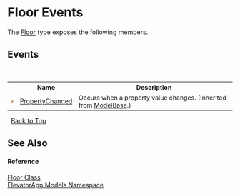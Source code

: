# Floor Events
 

The <a href="T_ElevatorApp_Models_Floor">Floor</a> type exposes the following members.


## Events
&nbsp;<table><tr><th></th><th>Name</th><th>Description</th></tr><tr><td>![Public event](media/pubevent.gif "Public event")</td><td><a href="E_ElevatorApp_Models_ModelBase_PropertyChanged">PropertyChanged</a></td><td>
Occurs when a property value changes.
 (Inherited from <a href="T_ElevatorApp_Models_ModelBase">ModelBase</a>.)</td></tr></table>&nbsp;
<a href="#floor-events">Back to Top</a>

## See Also


#### Reference
<a href="T_ElevatorApp_Models_Floor">Floor Class</a><br /><a href="N_ElevatorApp_Models">ElevatorApp.Models Namespace</a><br />